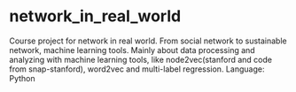 # network_in_real_world
Course project for network in real world. 
From social network to sustainable network, machine learning tools.
Mainly about data processing and analyzing with machine learning tools, like node2vec(stanford and code from snap-stanford), word2vec and multi-label regression.
Language: Python
